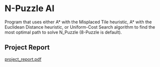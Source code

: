 # N-Puzzle AI
Program that uses either A* with the Misplaced Tile heuristic, A* with the Euclidean Distance heuristic, or Uniform-Cost Search algorithm to find the most optimal path to solve N_Puzzle (8-Puzzle is default).

## Project Report
[project_report.pdf](https://drive.google.com/file/d/18BUKgd-cgw0y35bPnxaXX_XdAyP1qNc8/view?usp=sharing)
